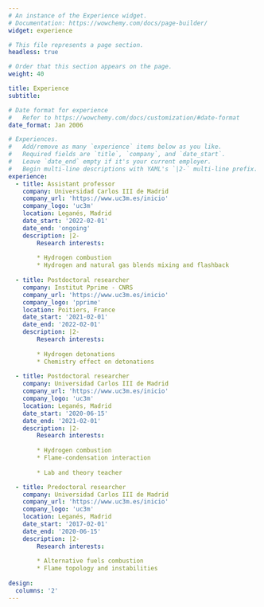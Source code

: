 ```yaml
---
# An instance of the Experience widget.
# Documentation: https://wowchemy.com/docs/page-builder/
widget: experience

# This file represents a page section.
headless: true

# Order that this section appears on the page.
weight: 40

title: Experience
subtitle:

# Date format for experience
#   Refer to https://wowchemy.com/docs/customization/#date-format
date_format: Jan 2006

# Experiences.
#   Add/remove as many `experience` items below as you like.
#   Required fields are `title`, `company`, and `date_start`.
#   Leave `date_end` empty if it's your current employer.
#   Begin multi-line descriptions with YAML's `|2-` multi-line prefix.
experience:
  - title: Assistant professor
    company: Universidad Carlos III de Madrid
    company_url: 'https://www.uc3m.es/inicio'
    company_logo: 'uc3m'
    location: Leganés, Madrid
    date_start: '2022-02-01'
    date_end: 'ongoing'
    description: |2-
        Research interests:
           
        * Hydrogen combustion
        * Hydrogen and natural gas blends mixing and flashback
        
  - title: Postdoctoral researcher
    company: Institut Pprime - CNRS
    company_url: 'https://www.uc3m.es/inicio'
    company_logo: 'pprime'
    location: Poitiers, France
    date_start: '2021-02-01'
    date_end: '2022-02-01'
    description: |2-
        Research interests:
           
        * Hydrogen detonations
        * Chemistry effect on detonations
        
  - title: Postdoctoral researcher
    company: Universidad Carlos III de Madrid
    company_url: 'https://www.uc3m.es/inicio'
    company_logo: 'uc3m'
    location: Leganés, Madrid
    date_start: '2020-06-15'
    date_end: '2021-02-01'
    description: |2-
        Research interests:
           
        * Hydrogen combustion
        * Flame-condensation interaction
        
        * Lab and theory teacher

  - title: Predoctoral researcher
    company: Universidad Carlos III de Madrid
    company_url: 'https://www.uc3m.es/inicio'
    company_logo: 'uc3m'
    location: Leganés, Madrid
    date_start: '2017-02-01'
    date_end: '2020-06-15'
    description: |2-
        Research interests:
           
        * Alternative fuels combustion
        * Flame topology and instabilities
     
design:
  columns: '2'
---
```


